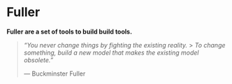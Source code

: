 # Fuller

**Fuller are a set of tools to build build tools.**

> _“You never change things by fighting the existing reality._ > _To change something, build a new model that makes the existing model obsolete.”_
>
> ― Buckminster Fuller


